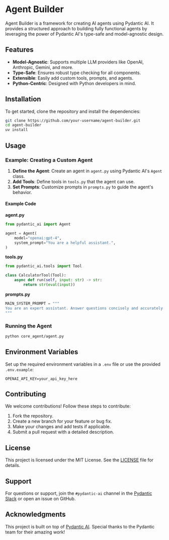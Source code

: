 # Agent Builder

Agent Builder is a framework for creating AI agents using Pydantic AI. It provides a structured approach to building fully functional agents by leveraging the power of Pydantic AI's type-safe and model-agnostic design.

## Features

- **Model-Agnostic**: Supports multiple LLM providers like OpenAI, Anthropic, Gemini, and more.
- **Type-Safe**: Ensures robust type checking for all components.
- **Extensible**: Easily add custom tools, prompts, and agents.
- **Python-Centric**: Designed with Python developers in mind.

## Installation

To get started, clone the repository and install the dependencies:

```bash
git clone https://github.com/your-username/agent-builder.git
cd agent-builder
uv install
```

## Usage

### Example: Creating a Custom Agent

1. **Define the Agent**: Create an agent in `agent.py` using Pydantic AI's `Agent` class.
2. **Add Tools**: Define tools in `tools.py` that the agent can use.
3. **Set Prompts**: Customize prompts in `prompts.py` to guide the agent's behavior.

#### Example Code

**agent.py**
```python
from pydantic_ai import Agent

agent = Agent(
    model="openai:gpt-4",
    system_prompt="You are a helpful assistant.",
)
```

**tools.py**
```python
from pydantic_ai.tools import Tool

class CalculatorTool(Tool):
    async def run(self, input: str) -> str:
        return str(eval(input))
```

**prompts.py**
```python
MAIN_SYSTEM_PROMPT = """
You are an expert assistant. Answer questions concisely and accurately.
"""
```

### Running the Agent

```bash
python core_agent/agent.py
```

## Environment Variables

Set up the required environment variables in a `.env` file or use the provided `.env.example`:

```
OPENAI_API_KEY=your_api_key_here
```

## Contributing

We welcome contributions! Follow these steps to contribute:

1. Fork the repository.
2. Create a new branch for your feature or bug fix.
3. Make your changes and add tests if applicable.
4. Submit a pull request with a detailed description.

## License

This project is licensed under the MIT License. See the [LICENSE](LICENSE) file for details.

## Support

For questions or support, join the `#pydantic-ai` channel in the [Pydantic Slack](https://logfire.pydantic.dev/docs/join-slack/) or open an issue on GitHub.

## Acknowledgments

This project is built on top of [Pydantic AI](https://github.com/pydantic/pydantic-ai). Special thanks to the Pydantic team for their amazing work!
